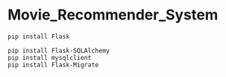 # Movie_Recommender_System

    pip install Flask

    pip install Flask-SQLAlchemy
    pip install mysqlclient
    pip install Flask-Migrate
